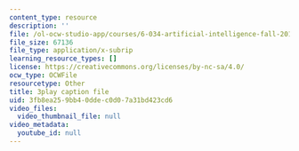 ```yaml
---
content_type: resource
description: ''
file: /ol-ocw-studio-app/courses/6-034-artificial-intelligence-fall-2010/3fb8ea259bb40ddec0d07a31bd423cd6_sh3EPjhhd40.srt
file_size: 67136
file_type: application/x-subrip
learning_resource_types: []
license: https://creativecommons.org/licenses/by-nc-sa/4.0/
ocw_type: OCWFile
resourcetype: Other
title: 3play caption file
uid: 3fb8ea25-9bb4-0dde-c0d0-7a31bd423cd6
video_files:
  video_thumbnail_file: null
video_metadata:
  youtube_id: null
---
```

